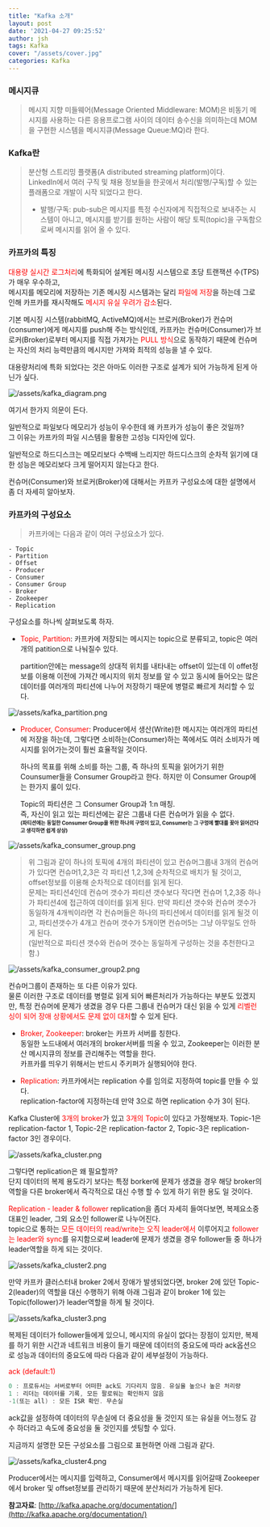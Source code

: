 ```yaml
---
title: "Kafka 소개"
layout: post
date: '2021-04-27 09:25:52'
author: jsh
tags: Kafka
cover: "/assets/cover.jpg"
categories: Kafka
---
```


### 메시지큐

> 메시지 지향 미들웨어(Message Oriented Middleware: MOM)은 비동기 메시지를 사용하는 다른 응용프로그램 사이의 데이터 송수신을 의미하는데 MOM을 구현한 시스템을 메시지큐(Message Queue:MQ)라 한다.
    
### Kafka란
> 분산형 스트리밍 플랫폼(A distributed streaming platform)이다.   
> LinkedIn에서 여러 구직 및 채용 정보들을 한곳에서 처리(발행/구독)할 수 있는 플래폼으로 개발이 시작 되었다고 한다.   
> * 발행/구독: pub-sub은 메시지를 특정 수신자에게 직접적으로 보내주는 시스템이 아니고, 메시지를 받기를 원하는 사람이 해당 토픽(topic)을 구독함으로써 메시지를 읽어 올 수 있다.
 
### 카프카의 특징
<font color="red">대용량 실시간 로그처리</font>에 특화되어 설계된 메시징 시스템으로 초당 트랜잭션 수(TPS)가 매우 우수하고,   
메시지를 메모리에 저장하는 기존 메시징 시스템과는 달리 <font color="red">파일에 저장</font>을 하는데 그로 인해 카프카를 재시작해도 <font color="red">메시지 유실 우려가 감소</font>된다.
   
기본 메시징 시스템(rabbitMQ, ActiveMQ)에서는 브로커(Broker)가 컨슈머(consumer)에게 메시지를 push해 주는 방식인데, 카프카는 컨슈머(Consumer)가 브로커(Broker)로부터 메시지를 직접 가져가는 <font color="red">PULL 방식</font>으로 동작하기 때문에 컨슈머는 자신의 처리 능력만큼의 메시지만 가져와 최적의 성능을 낼 수 있다.
   
대용량처리에 특화 되었다는 것은 아마도 이러한 구조로 설계가 되어 가능하게 된게 아닌가 싶다.

![/assets/kafka_diagram.png](/assets/kafka_diagram.png)

여기서 한가지 의문이 든다.
   
일반적으로 파일보다 메모리가 성능이 우수한데 왜 카프카가 성능이 좋은 것일까?   
그 이유는 카프카의 파일 시스템을 활용한 고성능 디자인에 있다.
   
일반적으로 하드디스크는 메모리보다 수백배 느리지만 하드디스크의 순차적 읽기에 대한 성능은 메모리보다 크게 떨어지지 않는다고 한다.
   
컨슈머(Consumer)와 브로커(Broker)에 대해서는 카프카 구성요소에 대한 설명에서 좀 더 자세히 알아보자.

### 카프카의 구성요소
> 카프카에는 다음과 같이 여러 구성요소가 있다.

```
- Topic
- Partition
- Offset
- Producer
- Consumer
- Consumer Group
- Broker
- Zookeeper
- Replication
```

구성요소를 하나씩 살펴보도록 하자.

+ <font color="red">Topic, Partition</font>: 카프카에 저장되는 메시지는 topic으로 분류되고, topic은 여러개의 patition으로 나눠질수 있다.
     
  partition안에는 message의 상대적 위치를 내타내는 offset이 있는데 이 offet정보를 이용해 이전에 가져간 메시지의 위치 정보를 알 수 있고 동시에 들어오는 많은 데이터를 여러개의 파티션에 나누어 저장하기 때문에 병렬로 빠르게 처리할 수 있다.

![/assets/kafka_partition.png](/assets/kafka_partition.png)


+ <font color="red">Producer, Consumer</font>: Producer에서 생산(Write)한 메시지는 여러개의 파티션에 저장을 하는데, 그렇다면 소비하는(Consumer)하는 쪽에서도 여러 소비자가 메시지를 읽어가는것이 훨씬 효율적일 것이다.
     
  하나의 목표를 위해 소비를 하는 그룹, 즉 하나의 토픽을 읽어가기 위한 Counsumer들을 Consumer Group라고 한다.
  하지만 이 Consumer Group에는 한가지 룰이 있다.    
     
  Topic의 파티션은 그 Consumer Group과 1:n 매칭.   
  즉, 자신이 읽고 있는 파티션에는 같은 그룹내 다른 컨슈머가 읽을 수 없다.  
  <font size="1"><b>(파티션에는 동일한 Consumer Group을 위한 하나의 구멍이 있고, Consumer는 그 구멍에 빨대를 꽂아 읽어간다고 생각하면 쉽게 상상)</b></font>

![/assets/kafka_consumer_group.png](/assets/kafka_consumer_group.png)

> 위 그림과 같이 하나의 토픽에 4개의 파티션이 있고 컨슈머그룹내 3개의 컨슈머가 있다면 컨슈머1,2,3은 각 파티션 1,2,3에 순차적으로 배치가 될 것이고, 
> offset정보를 이용해 순차적으로 데이터를 읽게 된다.    
> 문제는 파티션4인데 컨슈머 갯수가 파티션 갯수보다 작다면 컨슈머 1,2,3중 하나가 파티션4에 접근하여 데이터를 읽게 된다. 
> 만약 파티션 갯수와 컨슈머 갯수가 동일하개 4개씩이라면 각 컨슈머들은 하나의 파티션에서 데이터를 읽게 될것 이고, 
> 파티션갯수가 4개고 컨슈머 갯수가 5개이면 컨슈머5는 그냥 아무일도 안하게 된다.   
> (일반적으로 파티션 갯수와 컨슈머 갯수는 동일하게 구성하는 것을 추천한다고 함.)

![/assets/kafka_consumer_group2.png](/assets/kafka_consumer_group2.png)

컨슈머그룹이 존재하는 또 다른 이유가 있다.    
물론 이러한 구조로 데이터를 병렬로 읽게 되어 빠른처리가 가능하다는 부분도 있겠지만, 특정 컨슈머에 문제가 생겼을 경우 다른 그룹내 컨슈머가 대신 읽을 수 있게 
<font color="red">리벨런싱이 되어 장애 상황에서도 문제 없이 대처</font>할 수 있게 된다.

+ <font color="red">Broker, Zookeeper</font>: broker는 카프카 서버를 칭한다.   
  동일한 노드내에서 여러개의 broker서버를 띄울 수 있고, Zookeeper는 이러한 분산 메시지큐의 정보를 관리해주는 역할을 한다.   
  카프카를 띄우기 위해서는 반드시 주키퍼가 실행되어야 한다.

+ <font color="red">Replication</font>: 카프카에서는 replication 수를 임의로 지정하여 topic를 만들 수 있다.   
  replication-factor에 지정하는데 만약 3으로 하면 replication 수가 3이 된다.

Kafka Cluster에 <font color="red">3개의 broker</font>가 있고 <font color="red">3개의 Topic</font>이 있다고 가정해보자.
Topic-1은 replication-factor 1, Topic-2은 replication-factor 2, Topic-3은 replication-factor 3인 경우이다.

![/assets/kafka_cluster.png](/assets/kafka_cluster.png)

그렇다면 replication은 왜 필요할까?   
단지 데이터의 복제 용도라기 보다는 특정 borker에 문제가 생겼을 경우 해당 broker의 역할을 다른 broker에서 즉각적으로 대신 수행 할 수 있게 하기 위한 용도 일 것이다.

<font color="red">Replication - leader & follower</font>
replication을 좀더 자세히 들여다보면, 복제요소중 대표인 leader, 그외 요소인 follower로 나누어진다.   
topic으로 통하는 <font color="red">모든 데이터의 read/write는 오직 leader에서</font> 이루어지고 <font color="red">follower는 leader와 sync</font>를 유지함으로써 leader에 문제가 생겼을 경우 follower들 중 하나가 leader역할을 하게 되는 것이다.

![/assets/kafka_cluster2.png](/assets/kafka-docker-cluster2.png)

만약 카프카 클러스터내 broker 2에서 장애가 발생되었다면, broker 2에 있던 Topic-2(leader)의 역할을 대신 수행하기 위해 아래 그림과 같이 broker 1에 있는 Topic(follower)가 leader역할을 하게 될 것이다.

![/assets/kafka_cluster3.png](/assets/kafka-docker-cluster3.png)

복제된 데이터가 follower들에게 있으니, 메시지의 유실이 없다는 장점이 있지만, 복제를 하기 위한 시간과 네트워크 비용이 들기 때문에 데이터의 중요도에 따라 ack옵션으로 성능과 데이터의 중요도에 따라 다음과 같이 세부설정이 가능하다.

<font color="red">ack (default:1)</font>

```groovy
0 : 프로듀서는 서버로부터 어떠한 ack도 기다리지 않음. 유실율 높으나 높은 처리량
1 : 리더는 데이터를 기록, 모든 팔로워는 확인하지 않음
-1(또는 all) : 모든 ISR 확인. 무손실
```

ack값을 설정하여 데이터의 무손실에 더 중요성을 둘 것인지 또는 유실을 어느정도 감수 하더라고 속도에 중요성을 둘 것인지를 셋팅할 수 있다.

지금까지 설명한 모든 구성요소를 그림으로 표현하면 아래 그림과 같다.

![/assets/kafka_cluster4.png](/assets/kafka-docker-cluster4.png)

Producer에서는 메시지를 입력하고, Consumer에서 메시지를 읽어갈때 Zookeeper에서 broker 및 offset정보를 관리하기 때문에 분산처리가 가능하게 된다.

<b>참고자료</b>: [http://kafka.apache.org/documentation/](http://kafka.apache.org/documentation/)
